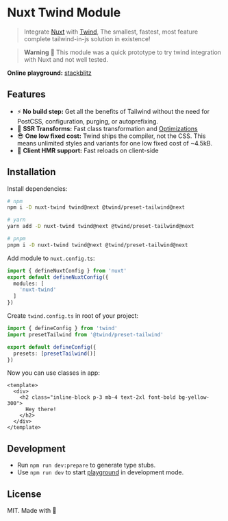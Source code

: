 # Nuxt Twind Module

> Integrate [Nuxt](https://v3.nuxtjs.org/) with [Twind](https://twind.style/), The smallest, fastest, most feature complete tailwind-in-js solution in existence!

>  **Warning**
> 🧪  This module was a quick prototype to try twind integration with Nuxt and not well tested.


**Online playground:** [stackblitz](https://stackblitz.com/fork/github/pi0/nuxt-twind/tree/main/playground)

## Features

- ⚡️ **No build step:** Get all the benefits of Tailwind without the need for PostCSS, configuration, purging, or autoprefixing.
- 🚀 **SSR Transforms:** Fast class transformation and [Optimizations](https://twind.style/docs/grouping-syntax)
- 😎 **One low fixed cost:** Twind ships the compiler, not the CSS. This means unlimited styles and variants for one low fixed cost of ~4.5kB.
- 🚗 **Client HMR support:** Fast reloads on client-side

## Installation

Install dependencies:

```sh
# npm
npm i -D nuxt-twind twind@next @twind/preset-tailwind@next

# yarn
yarn add -D nuxt-twind twind@next @twind/preset-tailwind@next

# pnpm
pnpm i -D nuxt-twind twind@next @twind/preset-tailwind@next
```

Add module to `nuxt.config.ts`:

```ts
import { defineNuxtConfig } from 'nuxt'
export default defineNuxtConfig({
  modules: [
    'nuxt-twind'
  ]
})
```

Create `twind.config.ts` in root of your project:


```ts
import { defineConfig } from 'twind'
import presetTailwind from '@twind/preset-tailwind'

export default defineConfig({
  presets: [presetTailwind()]
})
```

Now you can use classes in app:

```vue
<template>
  <div>
    <h2 class="inline-block p-3 mb-4 text-2xl font-bold bg-yellow-300">
      Hey there!
    </h2>
  </div>
</template>
```

## Development

- Run `npm run dev:prepare` to generate type stubs.
- Use `npm run dev` to start [playground](./playground) in development mode.

## License

MIT. Made with 💚
